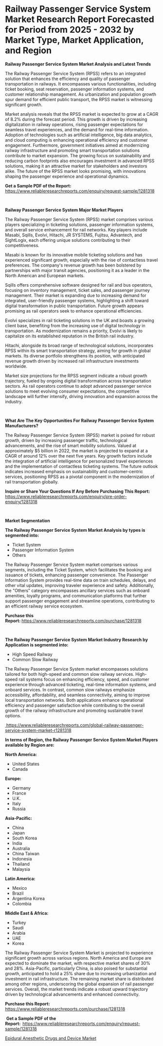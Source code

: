 <p><h1>Railway Passenger Service System Market Research Report Forecasted for Period from 2025 -  2032 by Market Type, Market Application, and Region</h1></p><p><strong>Railway Passenger Service System Market Analysis and Latest Trends</strong></p>
<p><p>The Railway Passenger Service System (RPSS) refers to an integrated solution that enhances the efficiency and quality of passenger transportation in railways. It encompasses various functionalities, including ticket booking, seat reservation, passenger information systems, and customer relationship management. As urbanization and population growth spur demand for efficient public transport, the RPSS market is witnessing significant growth.</p><p>Market analysis reveals that the RPSS market is expected to grow at a CAGR of 8.2% during the forecast period. This growth is driven by increasing digitalization in railway operations, rising passenger expectations for seamless travel experiences, and the demand for real-time information. Adoption of technologies such as artificial intelligence, big data analytics, and cloud computing is enhancing operational efficiency and customer engagement. Furthermore, government initiatives aimed at modernizing railway infrastructure and promoting smart transportation solutions contribute to market expansion. The growing focus on sustainability and reducing carbon footprints also encourages investment in advanced RPSS solutions, making it an attractive market for stakeholders and investors alike. The future of the RPSS market looks promising, with innovations shaping the passenger experience and operational dynamics.</p></p>
<p><strong>Get a Sample PDF of the Report:&nbsp;</strong> <a href="https://www.reliableresearchreports.com/enquiry/request-sample/1281318?utm_campaign=2232&utm_medium=2&utm_source=Github&utm_content=ia&utm_term=24032025&utm_id=railway-passenger-service-system">https://www.reliableresearchreports.com/enquiry/request-sample/1281318</a></p>
<p>&nbsp;</p>
<p><strong>Railway Passenger Service System Major Market Players</strong></p>
<p><p>The Railway Passenger Service System (RPSS) market comprises various players specializing in ticketing solutions, passenger information systems, and overall service enhancement for rail networks. Key players include Masabi, Sqills, Evolvi, Hitachi, JR SYSTEMS, Fujitsu, Advantech, and SightLogix, each offering unique solutions contributing to their competitiveness.</p><p>Masabi is known for its innovative mobile ticketing solutions and has experienced significant growth, especially with the rise of contactless travel preferences. The company's revenue growth has been bolstered by partnerships with major transit agencies, positioning it as a leader in the North American and European markets.</p><p>Sqills offers comprehensive software designed for rail and bus operators, focusing on inventory management, ticket sales, and passenger journey management. Their market is expanding due to increasing demand for integrated, user-friendly passenger systems, highlighting a shift toward digital transformation in public transportation. Future growth appears promising as rail operators seek to enhance operational efficiencies.</p><p>Evolvi specializes in rail ticketing solutions in the UK and boasts a growing client base, benefiting from the increasing use of digital technology in transportation. As modernization remains a priority, Evolvi is likely to capitalize on its established reputation in the British rail industry.</p><p>Hitachi, alongside its broad range of technological solutions, incorporates RPSS within its smart transportation strategy, aiming for growth in global markets. Its diverse portfolio strengthens its position, with anticipated revenue growth driven by increased rail infrastructure investments worldwide.</p><p>Market size projections for the RPSS segment indicate a robust growth trajectory, fueled by ongoing digital transformation across transportation sectors. As rail operators continue to adopt advanced passenger service solutions to meet evolving consumer expectations, the competitive landscape will further intensify, driving innovation and expansion across the industry.</p></p>
<p>&nbsp;</p>
<p><strong>What Are The Key Opportunities For Railway Passenger Service System Manufacturers?</strong></p>
<p><p>The Railway Passenger Service System (RPSS) market is poised for robust growth, driven by increasing passenger traffic, technological advancements, and the rise of smart mobility solutions. Valued at approximately $5 billion in 2022, the market is projected to expand at a CAGR of around 12% over the next five years. Key growth factors include the integration of artificial intelligence for personalized travel experiences and the implementation of contactless ticketing systems. The future outlook indicates increased emphasis on sustainability and customer-centric services, positioning RPSS as a pivotal component in the modernization of rail transportation globally.</p></p>
<p><strong>Inquire or Share Your Questions If Any Before Purchasing This Report:</strong> <a href="https://www.reliableresearchreports.com/enquiry/pre-order-enquiry/1281318?utm_campaign=2232&utm_medium=2&utm_source=Github&utm_content=ia&utm_term=24032025&utm_id=railway-passenger-service-system">https://www.reliableresearchreports.com/enquiry/pre-order-enquiry/1281318</a></p>
<p>&nbsp;</p>
<p><strong>Market Segmentation</strong></p>
<p><strong>The Railway Passenger Service System Market Analysis by types is segmented into:</strong></p>
<p><ul><li>Ticket System</li><li>Passenger Information System</li><li>Others</li></ul></p>
<p><p>The Railway Passenger Service System market comprises various segments, including the Ticket System, which facilitates the booking and issuance of tickets, enhancing passenger convenience. The Passenger Information System provides real-time data on train schedules, delays, and other vital updates, improving traveler experience and safety. Additionally, the "Others" category encompasses ancillary services such as onboard amenities, loyalty programs, and communication platforms that further support passenger engagement and streamline operations, contributing to an efficient railway service ecosystem.</p></p>
<p><strong>Purchase this Report:&nbsp;</strong><a href="https://www.reliableresearchreports.com/purchase/1281318?utm_campaign=2232&utm_medium=2&utm_source=Github&utm_content=ia&utm_term=24032025&utm_id=railway-passenger-service-system">https://www.reliableresearchreports.com/purchase/1281318</a></p>
<p>&nbsp;</p>
<p><strong>The Railway Passenger Service System Market Industry Research by Application is segmented into:</strong></p>
<p><ul><li>High Speed Railway</li><li>Common Slow Railway</li></ul></p>
<p><p>The Railway Passenger Service System market encompasses solutions tailored for both high-speed and common slow railway services. High-speed rail systems focus on enhancing efficiency, speed, and customer experience through advanced ticketing, real-time information systems, and onboard services. In contrast, common slow railways emphasize accessibility, affordability, and seamless connectivity, aiming to improve local transportation networks. Both applications enhance operational efficiency and passenger satisfaction while contributing to the overall growth of the railway infrastructure and promoting sustainable travel options.</p></p>
<p><a href="https://www.reliableresearchreports.com/global-railway-passenger-service-system-market-r1281318?utm_campaign=2232&utm_medium=2&utm_source=Github&utm_content=ia&utm_term=24032025&utm_id=railway-passenger-service-system">&nbsp;https://www.reliableresearchreports.com/global-railway-passenger-service-system-market-r1281318</a></p>
<p><strong>In terms of Region, the Railway Passenger Service System Market Players available by Region are:</strong></p>
<p>
    <p> <strong> North America: </strong>
        <ul>
            <li>United States</li>
            <li>Canada</li>
        </ul>
        </p> 
    <p> <strong> Europe: </strong>
        <ul>
            <li>Germany</li>
            <li>France</li>
            <li>U.K.</li>
            <li>Italy</li>
            <li>Russia</li>
        </ul>
        </p> 
    <p> <strong> Asia-Pacific: </strong>
        <ul>
            <li>China</li>
            <li>Japan</li>
            <li>South Korea</li>
            <li>India</li>
            <li>Australia</li>
            <li>China Taiwan</li>
            <li>Indonesia</li>
            <li>Thailand</li>
            <li>Malaysia</li>
        </ul>
        </p> 
    <p> <strong> Latin America: </strong>
        <ul>
            <li>Mexico</li>
            <li>Brazil</li>
            <li>Argentina Korea</li>
            <li>Colombia</li>
        </ul>
        </p> 
    <p> <strong> Middle East & Africa: </strong>
        <ul>
            <li>Turkey</li>
            <li>Saudi</li>
            <li>Arabia</li>
            <li>UAE</li>
            <li>Korea</li>
        </ul>
    </p>
    </p>
<p><p>The Railway Passenger Service System Market is projected to experience significant growth across various regions. North America and Europe are expected to dominate the market, with respective market shares of 30% and 28%. Asia-Pacific, particularly China, is also poised for substantial growth, anticipated to hold a 25% share due to increasing urbanization and investment in rail infrastructure. The remaining market share is distributed among other regions, underscoring the global expansion of rail passenger services. Overall, the market trends indicate a robust upward trajectory driven by technological advancements and enhanced connectivity.</p></p>
<p><strong>Purchase this Report: </strong><a href="https://www.reliableresearchreports.com/purchase/1281318?utm_campaign=2232&utm_medium=2&utm_source=Github&utm_content=ia&utm_term=24032025&utm_id=railway-passenger-service-system">https://www.reliableresearchreports.com/purchase/1281318</a></p>
<p>&nbsp;<strong>Get a Sample PDF of the Report:&nbsp;&nbsp;</strong><a href="https://www.reliableresearchreports.com/enquiry/request-sample/1281318?utm_campaign=2232&utm_medium=2&utm_source=Github&utm_content=ia&utm_term=24032025&utm_id=railway-passenger-service-system">https://www.reliableresearchreports.com/enquiry/request-sample/1281318</a></p>
<p><strong></strong></p>
<p><p><a href="https://github.com/sca704osol/Market-Research-Report-List-1/blob/main/epidural-anesthetic-drugs-and-device-market.md?utm_campaign=2232&utm_medium=2&utm_source=Github&utm_content=ia&utm_term=24032025&utm_id=railway-passenger-service-system">Epidural Anesthetic Drugs and Device Market</a></p></p>